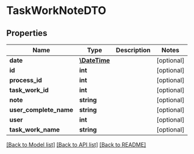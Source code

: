 # TaskWorkNoteDTO

## Properties
Name | Type | Description | Notes
------------ | ------------- | ------------- | -------------
**date** | [**\DateTime**](\DateTime.md) |  | [optional] 
**id** | **int** |  | [optional] 
**process_id** | **int** |  | [optional] 
**task_work_id** | **int** |  | [optional] 
**note** | **string** |  | [optional] 
**user_complete_name** | **string** |  | [optional] 
**user** | **int** |  | [optional] 
**task_work_name** | **string** |  | [optional] 

[[Back to Model list]](../README.md#documentation-for-models) [[Back to API list]](../README.md#documentation-for-api-endpoints) [[Back to README]](../README.md)


